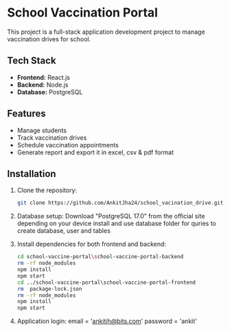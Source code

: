# School Vaccination Portal

This project is a full-stack application development project to manage vaccination drives for school.

## Tech Stack
- **Frontend:** React.js
- **Backend:** Node.js
- **Database:** PostgreSQL

## Features
- Manage students
- Track vaccination drives
- Schedule vaccination appointments
- Generate report and export it in excel, csv & pdf format

## Installation

1. Clone the repository:
    ```bash
    git clone https://github.com/AnkitJha24/school_vacination_drive.git
    ```
2. Database setup:
    Download "PostgreSQL 17.0" from the official site depending on your device
    install and use database folder for quries to create database, user and tables

3. Install dependencies for both frontend and backend:
    ```bash
    cd school-vaccine-portal\school-vaccine-portal-backend
    rm -rf node_modules
    npm install
    npm start
    cd ../school-vaccine-portal\school-vaccine-portal-frontend
    rm  package-lock.json
    rm -rf node_modules
    npm install
    npm start
    ```

4. Application login:
    email = 'ankitjh@bits.com'
    password = 'ankit'
